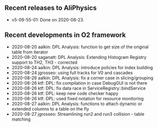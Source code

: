 ## Recent releases to AliPhysics
- v5-09-55-01: Done on 2020-08-23.
## Recent developments in O2 framework
- 2020-08-20 aalkin: DPL Analysis: function to get size of the original table from iterator
- 2020-08-20 saganatt: DPL Analysis: Extending Histogram Registry support to TH2, TH3 - corrected
- 2020-08-24 aalkin: DPL Analysis: introduce policies for index building
- 2020-08-24 jgrosseo: using full tracks for V0 and cascades
- 2020-08-26 aalkin: DPL Analysis: fix a corner case in slicing/grouping
- 2020-08-26 ktf: DPL: fix compilation in case DebugGUI is not there
- 2020-08-26 ktf: DPL: fix data race in ServiceRegistry::bindService
- 2020-08-26 ktf: DPL: keep new code checker happy
- 2020-08-26 ktf: DPL: used fixed notation for resource monitoring
- 2020-08-27 aalkin: DPL Analysis: functions to attach dynamic or extended columns to a table on the fly
- 2020-08-27 jgrosseo: Streamlining run2 and run3 collision - table matching
